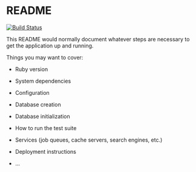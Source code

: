 # README

[![Build Status](https://travis-ci.org/fetc90/simple-blog.svg?branch=master)](https://travis-ci.org//)

This README would normally document whatever steps are necessary to get the
application up and running.

Things you may want to cover:

* Ruby version

* System dependencies

* Configuration

* Database creation

* Database initialization

* How to run the test suite

* Services (job queues, cache servers, search engines, etc.)

* Deployment instructions

* ...
